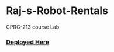 # Raj-s-Robot-Rentals
CPRG-213 course Lab
### [Deployed Here](https://sukhman-singh-1612.github.io/Raj-s-Robot-Rentals/)
